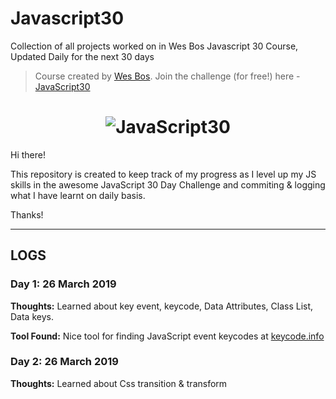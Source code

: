 # Javascript30
Collection of all projects worked on in Wes Bos Javascript 30 Course, Updated Daily for the next 30 days

> Course created by [Wes Bos](https://github.com/wesbos). Join the challenge (for free!) here - [JavaScript30](https://javascript30.com/account)

<h1 align="center">
  <img src="https://javascript30.com/images/JS3-social-share.png" style="max-width:100%" alt="JavaScript30" />
</h1>

Hi there!

This repository is created to keep track of my progress as I level up my JS skills in the awesome JavaScript 30 Day Challenge
and commiting & logging what I have learnt on daily basis.


Thanks!

---

## LOGS

### Day 1: 26 March 2019

**Thoughts:** Learned about key event, keycode, Data Attributes, Class List, Data keys.

**Tool Found:** Nice tool for finding JavaScript event keycodes at [keycode.info](http://keycode.info/)


### Day 2: 26 March 2019

**Thoughts:** Learned about Css transition & transform
